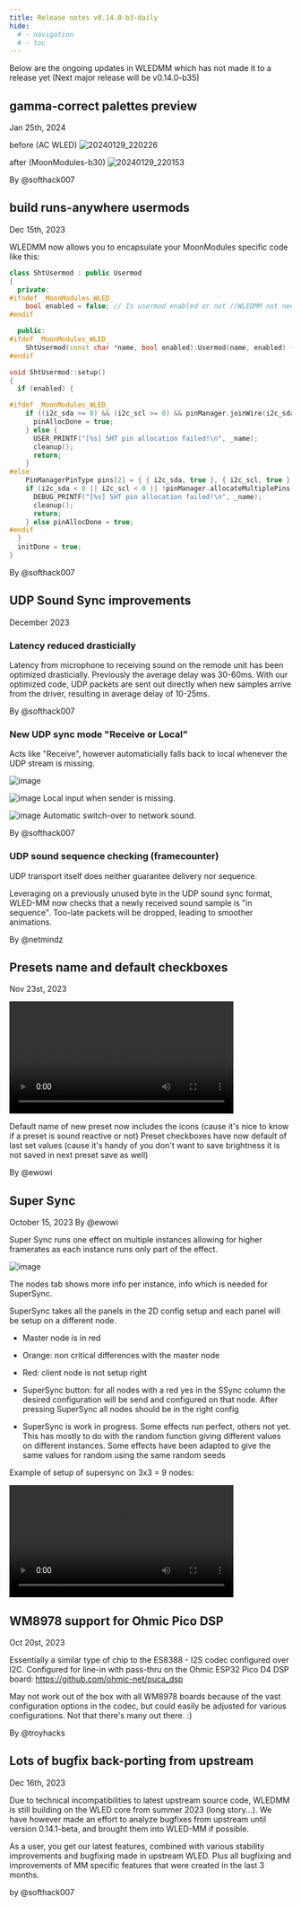```yaml
---
title: Release notes v0.14.0-b3-daily
hide:
  # - navigation
  # - toc
---
```


Below are the ongoing updates in WLEDMM which has not made it to a release yet (Next major release will be v0.14.0-b35)

## gamma-correct palettes preview

Jan 25th, 2024

before (AC WLED)
![20240129_220226](https://github.com/MoonModules/WLED-Docs/assets/91616163/388e9b89-2ada-400e-8db9-270a7d965f2f)

after (MoonModules-b30) 
![20240129_220153](https://github.com/MoonModules/WLED-Docs/assets/91616163/2911ac6a-5f0d-4622-b7eb-941f0ee67070)


By @softhack007

## build runs-anywhere usermods

Dec 15th, 2023

WLEDMM now allows you to encapsulate your MoonModules specific code like this:

```C++
class ShtUsermod : public Usermod
{
  private:
#ifndef _MoonModules_WLED_
    bool enabled = false; // Is usermod enabled or not //WLEDMM not needed - using public attribute of class UserMod
#endif

  public:
#ifdef _MoonModules_WLED_
    ShtUsermod(const char *name, bool enabled):Usermod(name, enabled) {} //WLEDMM usermod initializer with parameters
#endif

void ShtUsermod::setup()
{
  if (enabled) {

#ifdef _MoonModules_WLED_
    if ((i2c_sda >= 0) && (i2c_scl >= 0) && pinManager.joinWire(i2c_sda, i2c_scl)) {   // WLEDMM pin management done by pinManager.joinWire()
      pinAllocDone = true;
    } else {
      USER_PRINTF("[%s] SHT pin allocation failed!\n", _name);                       // WLEDMM using USER_PRINTF for important messages
      cleanup();
      return;
    }
#else
    PinManagerPinType pins[2] = { { i2c_sda, true }, { i2c_scl, true } };
    if (i2c_sda < 0 || i2c_scl < 0 || !pinManager.allocateMultiplePins(pins, 2, PinOwner::HW_I2C)) {	
      DEBUG_PRINTF("[%s] SHT pin allocation failed!\n", _name);
      cleanup();
      return;
    } else pinAllocDone = true;
#endif
  }
  initDone = true;
}

```

By @softhack007

## UDP Sound Sync improvements

December 2023

###  Latency reduced drasticially
Latency from microphone to receiving sound on the remode unit has been optimized drasticially.
Previously the average delay was 30-60ms. With our optimized code, UDP packets are sent out directly when new samples arrive from the driver, resulting in average delay of 10-25ms.

By @softhack007

### New UDP sync mode "Receive or Local"
Acts like "Receive", however automaticially falls back to local whenever the UDP stream is missing.

![image](https://github.com/MoonModules/WLED-Docs/assets/91616163/dd74010b-7904-463c-8f7c-e9668f8046cd)

![image](https://github.com/MoonModules/WLED-Docs/assets/91616163/cff0a14b-629f-4967-b2e4-8f5db5b66387) 
 Local input when sender is missing.

![image](https://github.com/MoonModules/WLED-Docs/assets/91616163/5c4728c1-8fb5-4f4b-b930-760cc2276802) 
 Automatic switch-over to network sound.


By @softhack007

### UDP sound sequence checking (framecounter)
UDP transport itself does neither guarantee delivery nor sequence.

Leveraging on a previously unused byte in the UDP sound sync format, 
WLED-MM now checks that a newly received sound sample is "in sequence". 
Too-late packets will be dropped, leading to smoother animations.

By @netmindz


## Presets name and default checkboxes

Nov 23st, 2023

<video width="400" autoplay><source src="https://github.com/MoonModules/WLED-Docs/assets/138451817/1bb0d7a9-3724-47c6-99e1-a8b341c52d05" type="video/mp4"></video>

Default name of new preset now includes the icons (cause it's nice to know if a preset is sound reactive or not)
Preset checkboxes have now default of last set values (cause it's handy of you don't want to save brightness it is not saved in next preset save as well)

By @ewowi

## Super Sync

October 15, 2023
By @ewowi

Super Sync runs one effect on multiple instances allowing for higher framerates as each instance runs only part of the effect.

![image](https://github.com/MoonModules/WLED-Docs/assets/91013628/37005643-b39b-4764-bfab-774461585d1c)

The nodes tab shows more info per instance, info which is needed for SuperSync.

SuperSync takes all the panels in the 2D config setup and each panel will be setup on a different node. 

* Master node is in red
* Orange: non critical differences with the master node
* Red: client node is not setup right

* SuperSync button: for all nodes with a red yes in the SSync column the desired configuration will be send and configured on that node. After pressing SuperSync all nodes should be in the right config

* SuperSync is work in progress. Some effects run perfect, others not yet. This has mostly to do with the random function giving different values on different instances. Some effects have been adapted to give the same values for random using the same random seeds

Example of setup of supersync on 3x3 = 9 nodes:

<video width="400" autoplay><source src="https://github.com/MoonModules/WLED-Docs/assets/91013628/11a463eb-b8da-4d09-80ad-dc4219075cd2" type="video/mp4"></video>


## WM8978 support for Ohmic Pico DSP

Oct 20st, 2023

Essentially a similar type of chip to the ES8388 - I2S codec configured over I2C. Configured for line-in with pass-thru on the Ohmic ESP32 Pico D4 DSP board: https://github.com/ohmic-net/puca_dsp

May not work out of the box with all WM8978 boards because of the vast configuration options in the codec, but could easily be adjusted for various configurations. Not that there's many out there. :)

By @troyhacks


## Lots of bugfix back-porting from upstream

Dec 16th, 2023

Due to technical incompatibilities to latest upstream source code, WLEDMM is still building on the WLED core from summer 2023 (long story...).
We have however made an effort to analyze bugfixes from upstream until version 0.14.1-beta, and brought them into WLED-MM if possible.

As a user, you get our latest features, combined with various stability improvements and bugfixing made in upstream WLED. 
Plus all bugfixing and improvements of MM specific features that were created in the last 3 months.

by @softhack007



